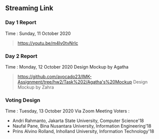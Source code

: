 ## Streaming Link
### Day 1 Report
Time : Sunday, 11 October 2020
> https://youtu.be/m4Iv0tvNrIc
### Day 2 Report
Time : Monday, 12 October 2020
Design Mockup by Agatha
> https://github.com/avocado23/IMK-Assignment/tree/hw2/Task%202/Agatha's%20Mockup
Design Mockup by Zahra
>
### Voting Design
Time : Tuesday, 13 October 2020 Via Zoom Meeting
Voters :
- Andri Rahmanto, Jakarta State University, Computer Science'18
- Naufal Pane, Bina Nusantara University, Information Engineering'18
- Prins Alvino Rolland, Inholland University, Information Technology'18
